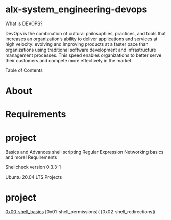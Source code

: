 # alx-system_engineering-devops


What is DEVOPS?

DevOps is the combination of cultural philosophies, practices, and tools that increases an organization’s ability to deliver applications and services at high velocity: evolving and improving products at a faster pace than organizations using traditional software development and infrastructure management processes. This speed enables organizations to better serve their customers and compete more effectively in the market. 

Table of Contents

# About

# Requirements

# project

Basics and Advances shell scripting Regular Expression Networking basics and more! Requirements

Shellcheck version 0.3.3-1

Ubuntu 20.04 LTS Projects

# project

[0x00-shell_basics](https://github.com/Jadvdm/alx-system_engineering-devops/tree/master/0x00-shell_basics)
[0x01-shell_permissions](
[0x02-shell_redirections](
